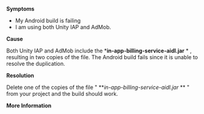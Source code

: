 
        

**Symptoms** 

*   My Android build is failing
*   I am using both Unity IAP and AdMob.

**Cause** 

Both Unity IAP and AdMob include the ***in-app-billing-service-aidl.jar** * , resulting in two copies of the file. The Android build fails since it is unable to resolve the duplication.

**Resolution** 

Delete one of the copies of the file " ***in-app-billing-service-aidl.jar* ** " from your project and the build should work.

**More Information** 

      